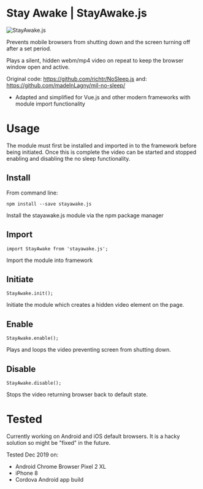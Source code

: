 # Stay Awake | StayAwake.js

![StayAwake.js](https://jamesbachini.com/wp-content/uploads/2019/12/stayawake.png)

Prevents mobile browsers from shutting down and the screen turning off after a set period.

Plays a silent, hidden webm/mp4 video on repeat to keep the browser window open and active. 

Original code: https://github.com/richtr/NoSleep.js and: https://github.com/madeInLagny/mil-no-sleep/

* Adapted and simplified for Vue.js and other modern frameworks with module import functionality

# Usage

The module must first be installed and imported in to the framework before being initiated. Once this is complete the video can be started and stopped enabling and disabling the no sleep functionality.

## Install

From command line:

    npm install --save stayawake.js

Install the stayawake.js module via the npm package manager

## Import

    import StayAwake from 'stayawake.js';

Import the module into framework

## Initiate

    StayAwake.init();
 
 Initiate the module which creates a hidden video element on the page.

## Enable

    StayAwake.enable();

Plays and loops the video preventing screen from shutting down.

## Disable

    StayAwake.disable();
 
 Stops the video returning browser back to default state.



# Tested

Currently working on Android and iOS default browsers. It is a hacky solution so might be "fixed" in the future.

Tested Dec 2019 on:
- Android Chrome Browser Pixel 2 XL
- iPhone 8
- Cordova Android app build
